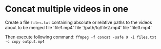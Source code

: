 # Concat multiple videos in one

Create a file `files.txt` containing absolute or relative paths to the videos about to be merged
file 'file1.mp4'
file '/path/to/file2.mp4'
file 'file3.mp4'

Then execute following command:
`ffmpeg -f concat -safe 0 -i files.txt -c copy output.mp4`
